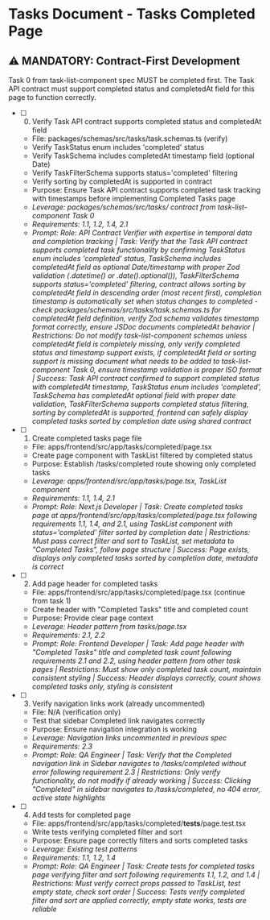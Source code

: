 # Tasks Document - Tasks Completed Page

## ⚠️ MANDATORY: Contract-First Development
Task 0 from task-list-component spec MUST be completed first. The Task API contract must support completed status and completedAt field for this page to function correctly.

- [ ] 0. Verify Task API contract supports completed status and completedAt field
  - File: packages/schemas/src/tasks/task.schemas.ts (verify)
  - Verify TaskStatus enum includes 'completed' status
  - Verify TaskSchema includes completedAt timestamp field (optional Date)
  - Verify TaskFilterSchema supports status='completed' filtering
  - Verify sorting by completedAt is supported in contract
  - Purpose: Ensure Task API contract supports completed task tracking with timestamps before implementing Completed Tasks page
  - _Leverage: packages/schemas/src/tasks/ contract from task-list-component Task 0_
  - _Requirements: 1.1, 1.2, 1.4, 2.1_
  - _Prompt: Role: API Contract Verifier with expertise in temporal data and completion tracking | Task: Verify that the Task API contract supports completed task functionality by confirming TaskStatus enum includes 'completed' status, TaskSchema includes completedAt field as optional Date/timestamp with proper Zod validation (.datetime() or .date().optional()), TaskFilterSchema supports status='completed' filtering, contract allows sorting by completedAt field in descending order (most recent first), completion timestamp is automatically set when status changes to completed - check packages/schemas/src/tasks/task.schemas.ts for completedAt field definition, verify Zod schema validates timestamp format correctly, ensure JSDoc documents completedAt behavior | Restrictions: Do not modify task-list-component schemas unless completedAt field is completely missing, only verify completed status and timestamp support exists, if completedAt field or sorting support is missing document what needs to be added to task-list-component Task 0, ensure timestamp validation is proper ISO format | Success: Task API contract confirmed to support completed status with completedAt timestamp, TaskStatus enum includes 'completed', TaskSchema has completedAt optional field with proper date validation, TaskFilterSchema supports completed status filtering, sorting by completedAt is supported, frontend can safely display completed tasks sorted by completion date using shared contract_

- [ ] 1. Create completed tasks page file
  - File: apps/frontend/src/app/tasks/completed/page.tsx
  - Create page component with TaskList filtered by completed status
  - Purpose: Establish /tasks/completed route showing only completed tasks
  - _Leverage: apps/frontend/src/app/tasks/page.tsx, TaskList component_
  - _Requirements: 1.1, 1.4, 2.1_
  - _Prompt: Role: Next.js Developer | Task: Create completed tasks page at apps/frontend/src/app/tasks/completed/page.tsx following requirements 1.1, 1.4, and 2.1, using TaskList component with status='completed' filter sorted by completion date | Restrictions: Must pass correct filter and sort to TaskList, set metadata to "Completed Tasks", follow page structure | Success: Page exists, displays only completed tasks sorted by completion date, metadata is correct_

- [ ] 2. Add page header for completed tasks
  - File: apps/frontend/src/app/tasks/completed/page.tsx (continue from task 1)
  - Create header with "Completed Tasks" title and completed count
  - Purpose: Provide clear page context
  - _Leverage: Header pattern from tasks/page.tsx_
  - _Requirements: 2.1, 2.2_
  - _Prompt: Role: Frontend Developer | Task: Add page header with "Completed Tasks" title and completed task count following requirements 2.1 and 2.2, using header pattern from other task pages | Restrictions: Must show only completed task count, maintain consistent styling | Success: Header displays correctly, count shows completed tasks only, styling is consistent_

- [ ] 3. Verify navigation links work (already uncommented)
  - File: N/A (verification only)
  - Test that sidebar Completed link navigates correctly
  - Purpose: Ensure navigation integration is working
  - _Leverage: Navigation links uncommented in previous spec_
  - _Requirements: 2.3_
  - _Prompt: Role: QA Engineer | Task: Verify that the Completed navigation link in Sidebar navigates to /tasks/completed without error following requirement 2.3 | Restrictions: Only verify functionality, do not modify if already working | Success: Clicking "Completed" in sidebar navigates to /tasks/completed, no 404 error, active state highlights_

- [ ] 4. Add tests for completed page
  - File: apps/frontend/src/app/tasks/completed/__tests__/page.test.tsx
  - Write tests verifying completed filter and sort
  - Purpose: Ensure page correctly filters and sorts completed tasks
  - _Leverage: Existing test patterns_
  - _Requirements: 1.1, 1.2, 1.4_
  - _Prompt: Role: QA Engineer | Task: Create tests for completed tasks page verifying filter and sort following requirements 1.1, 1.2, and 1.4 | Restrictions: Must verify correct props passed to TaskList, test empty state, check sort order | Success: Tests verify completed filter and sort are applied correctly, empty state works, tests are reliable_